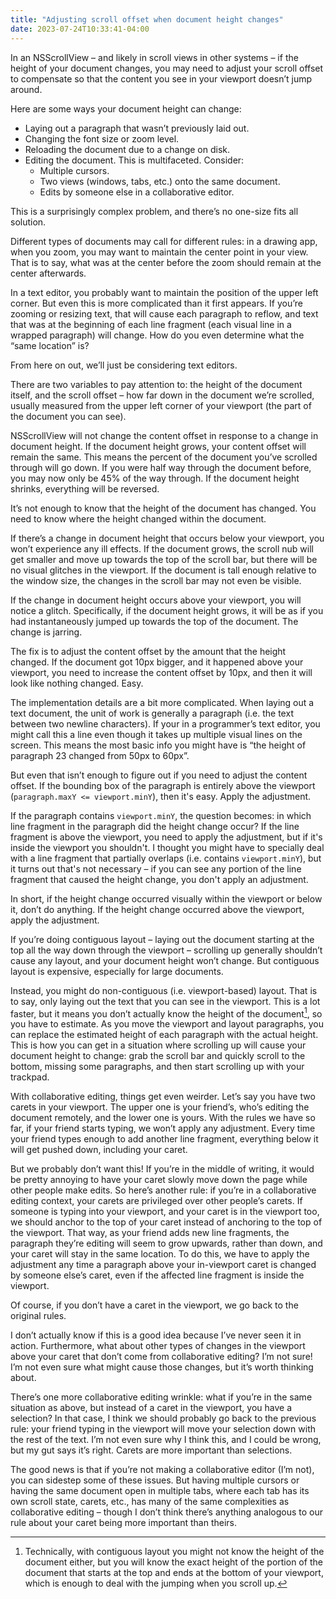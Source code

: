 ```yaml
---
title: "Adjusting scroll offset when document height changes"
date: 2023-07-24T10:33:41-04:00
---
```


In an NSScrollView – and likely in scroll views in other systems – if the height of your document changes, you may need to adjust your scroll offset to compensate so that the content you see in your viewport doesn’t jump around.

Here are some ways your document height can change:


- Laying out a paragraph that wasn’t previously laid out.
- Changing the font size or zoom level.
- Reloading the document due to a change on disk.
- Editing the document. This is multifaceted. Consider:
	- Multiple cursors.
	- Two views (windows, tabs, etc.) onto the same document.
	- Edits by someone else in a collaborative editor.

This is a surprisingly complex problem, and there’s no one-size fits all solution.

Different types of documents may call for different rules: in a drawing app, when you zoom, you may want to maintain the center point in your view. That is to say, what was at the center before the zoom should remain at the center afterwards.

In a text editor, you probably want to maintain the position of the upper left corner. But even this is more complicated than it first appears. If you’re zooming or resizing text, that will cause each paragraph to reflow, and text that was at the beginning of each line fragment (each visual line in a wrapped paragraph) will change. How do you even determine what the “same location” is?

From here on out, we’ll just be considering text editors.

There are two variables to pay attention to: the height of the document itself, and the scroll offset – how far down in the document we’re scrolled, usually measured from the upper left corner of your viewport (the part of the document you can see).

NSScrollView will not change the content offset in response to a change in document height. If the document height grows, your content offset will remain the same. This means the percent of the document you’ve scrolled through will go down. If you were half way through the document before, you may now only be 45% of the way through. If the document height shrinks, everything will be reversed.

It’s not enough to know that the height of the document has changed. You need to know where the height changed within the document.

If there’s a change in document height that occurs below your viewport, you won’t experience any ill effects. If the document grows, the scroll nub will get smaller and move up towards the top of the scroll bar, but there will be no visual glitches in the viewport. If the document is tall enough relative to the window size, the changes in the scroll bar may not even be visible.

If the change in document height occurs above your viewport, you will notice a glitch. Specifically, if the document height grows, it will be as if you had instantaneously jumped up towards the top of the document. The change is jarring.

The fix is to adjust the content offset by the amount that the height changed. If the document got 10px bigger, and it happened above your viewport, you need to increase the content offset by 10px, and then it will look like nothing changed. Easy.

The implementation details are a bit more complicated. When laying out a text document, the unit of work is generally a paragraph (i.e. the text between two newline characters). If your in a programmer’s text editor, you might call this a line even though it takes up multiple visual lines on the screen. This means the most basic info you might have is “the height of paragraph 23 changed from 50px to 60px”.

But even that isn’t enough to figure out if you need to adjust the content offset. If the bounding box of the paragraph is entirely above the viewport (`paragraph.maxY <= viewport.minY`), then it's easy. Apply the adjustment.

If the paragraph contains `viewport.minY`, the question becomes: in which line fragment in the paragraph did the height change occur? If the line fragment is above the viewport, you need to apply the adjustment, but if it's inside the viewport you shouldn't. I thought you might have to specially deal with a line fragment that partially overlaps (i.e. contains `viewport.minY`), but it turns out that's not necessary – if you can see any portion of the line fragment that caused the height change, you don't apply an adjustment.

In short, if the height change occurred visually within the viewport or below it, don’t do anything. If the height change occurred above the viewport, apply the adjustment.

If you’re doing contiguous layout – laying out the document starting at the top all the way down through the viewport – scrolling up generally shouldn’t cause any layout, and your document height won’t change. But contiguous layout is expensive, especially for large documents.

Instead, you might do non-contiguous (i.e. viewport-based) layout. That is to say, only laying out the text that you can see in the viewport. This is a lot faster, but it means you don’t actually know the height of the document[^1], so you have to estimate. As you move the viewport and layout paragraphs, you can replace the estimated height of each paragraph with the actual height. This is how you can get in a situation where scrolling up will cause your document height to change: grab the scroll bar and quickly scroll to the bottom, missing some paragraphs, and then start scrolling up with your trackpad.

With collaborative editing, things get even weirder. Let’s say you have two carets in your viewport. The upper one is your friend’s, who’s editing the document remotely, and the lower one is yours. With the rules we have so far, if your friend starts typing, we won’t apply any adjustment. Every time your friend types enough to add another line fragment, everything below it will get pushed down, including your caret.

But we probably don’t want this! If you’re in the middle of writing, it would be pretty annoying to have your caret slowly move down the page while other people make edits. So here’s another rule: if you’re in a collaborative editing context, your carets are privileged over other people’s carets. If someone is typing into your viewport, and your caret is in the viewport too, we should anchor to the top of your caret instead of anchoring to the top of the viewport. That way, as your friend adds new line fragments, the paragraph they’re editing will seem to grow upwards, rather than down, and your caret will stay in the same location. To do this, we have to apply the adjustment any time a paragraph above your in-viewport caret is changed by someone else’s caret, even if the affected line fragment is inside the viewport.

Of course, if you don’t have a caret in the viewport, we go back to the original rules.

I don’t actually know if this is a good idea because I’ve never seen it in action. Furthermore, what about other types of changes in the viewport above your caret that don’t come from collaborative editing? I’m not sure! I’m not even sure what might cause those changes, but it’s worth thinking about.

There’s one more collaborative editing wrinkle: what if you’re in the same situation as above, but instead of a caret in the viewport, you have a selection? In that case, I think we should probably go back to the previous rule: your friend typing in the viewport will move your selection down with the rest of the text. I’m not even sure why I think this, and I could be wrong, but my gut says it’s right. Carets are more important than selections.

The good news is that if you’re not making a collaborative editor (I’m not), you can sidestep some of these issues. But having multiple cursors or having the same document open in multiple tabs, where each tab has its own scroll state, carets, etc., has many of the same complexities as collaborative editing – though I don’t think there’s anything analogous to our rule about your caret being more important than theirs.


[^1]: Technically, with contiguous layout you might not know the height of the document either, but you will know the exact height of the portion of the document that starts at the top and ends at the bottom of your viewport, which is enough to deal with the jumping when you scroll up.
